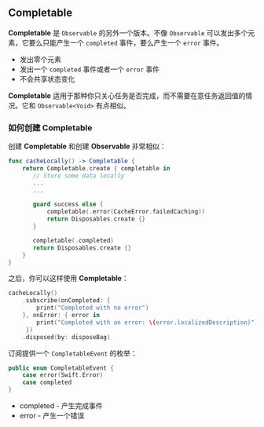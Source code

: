 ## Completable

**Completable** 是 `Observable` 的另外一个版本。不像 `Observable` 可以发出多个元素，它要么只能产生一个 `completed` 事件，要么产生一个 `error` 事件。

* 发出零个元素
* 发出一个 `completed` 事件或者一个 `error` 事件
* 不会共享状态变化

**Completable** 适用于那种你只关心任务是否完成，而不需要在意任务返回值的情况。它和 `Observable<Void>` 有点相似。

### 如何创建 Completable
创建 **Completable** 和创建 **Observable** 非常相似：

```swift
func cacheLocally() -> Completable {
    return Completable.create { completable in
       // Store some data locally
       ...
       ...

       guard success else {
           completable(.error(CacheError.failedCaching))
           return Disposables.create {}
       }

       completable(.completed)
       return Disposables.create {}
    }
}
```

之后，你可以这样使用 **Completable**：

```swift
cacheLocally()
    .subscribe(onCompleted: {
        print("Completed with no error")
    }, onError: { error in
        print("Completed with an error: \(error.localizedDescription)")
     })
    .disposed(by: disposeBag)
```

订阅提供一个 `CompletableEvent` 的枚举：

```swift
public enum CompletableEvent {
    case error(Swift.Error)
    case completed
}
```

* completed - 产生完成事件
* error - 产生一个错误

